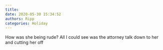 ```yaml
---
title: 
date: 2020-05-30 15:34:52
authors: Ripp
categories: Holiday
---
```


 How was she being rude?   All I could see was the attorney talk down to her and cutting her off